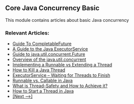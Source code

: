 ## Core Java Concurrency Basic

This module contains articles about basic Java concurrency

### Relevant Articles: 
- [Guide To CompletableFuture](https://www.baeldung.com/java-completablefuture)
- [A Guide to the Java ExecutorService](https://www.baeldung.com/java-executor-service-tutorial)
- [Guide to java.util.concurrent.Future](https://www.baeldung.com/java-future)
- [Overview of the java.util.concurrent](https://www.baeldung.com/java-util-concurrent)
- [Implementing a Runnable vs Extending a Thread](https://www.baeldung.com/java-runnable-vs-extending-thread)
- [How to Kill a Java Thread](https://www.baeldung.com/java-thread-stop)
- [ExecutorService – Waiting for Threads to Finish](https://www.baeldung.com/java-executor-wait-for-threads)
- [Runnable vs. Callable in Java](https://www.baeldung.com/java-runnable-callable)
- [What is Thread-Safety and How to Achieve it?](https://www.baeldung.com/java-thread-safety)
- [How to Start a Thread in Java](https://www.baeldung.com/java-start-thread)
- [[Next -->]](/core-java-modules/core-java-concurrency-basic-2)
